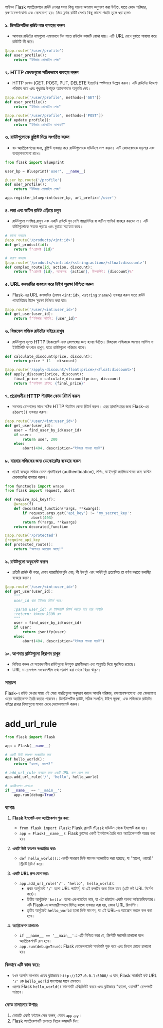 পাইথন Flask অ্যাপ্লিকেশনে রাউট লেখার সময় কিছু ভালো অভ্যাস অনুসরণ করা উচিত, যাতে কোড পরিষ্কার, রক্ষণাবেক্ষণযোগ্য এবং স্কেলযোগ্য হয়। নিচে ফ্লাস্ক রাউট লেখার কিছু ভালো পদ্ধতি তুলে ধরা হলো:

### ১. **ডিসক্রিপটিভ রাউট নাম ব্যবহার করুন**

- আপনার রাউটের নামগুলো এমনভাবে দিন যাতে রাউটের কাজটি বোঝা যায়। এটি URL দেখে বুঝতে সাহায্য করে রাউটটি কী করে।
```python
@app.route('/user/profile')
def user_profile():
    return "ইউজার প্রোফাইল পেজ"
```

### ২. **HTTP মেথডগুলো সঠিকভাবে ব্যবহার করুন**

- HTTP মেথড (GET, POST, PUT, DELETE ইত্যাদি) স্পষ্টভাবে উল্লেখ করুন। এটি রাউটের উদ্দেশ্য পরিষ্কার করে এবং শুধুমাত্র উপযুক্ত অ্যাকশনকে অনুমতি দেয়।

```python
@app.route('/user/profile', methods=['GET'])
def user_profile():
    return "ইউজার প্রোফাইল পেজ"

@app.route('/user/profile', methods=['POST'])
def update_profile():
    return "ইউজার প্রোফাইল আপডেট"

```

### ৩. **রাউটগুলোকে ব্লুপ্রিন্ট দিয়ে সংগঠিত করুন**

- বড় অ্যাপ্লিকেশনের জন্য, ব্লুপ্রিন্ট ব্যবহার করে রাউটগুলোকে মডিউলে ভাগ করুন। এটি কোডবেসকে মডুলার এবং ব্যবস্থাপনাযোগ্য রাখে।

```python
from flask import Blueprint

user_bp = Blueprint('user', __name__)

@user_bp.route('/profile')
def user_profile():
    return "ইউজার প্রোফাইল পেজ"

app.register_blueprint(user_bp, url_prefix='/user')

```

### ৪. **লম্বা এবং জটিল রাউট এড়িয়ে চলুন**

- রাউটগুলো সংক্ষিপ্ত রাখুন এবং একটি রাউটে খুব বেশি প্যারামিটার বা জটিল প্যাটার্ন ব্যবহার করবেন না। এটি রাউটগুলোকে সহজে পড়তে এবং বুঝতে সহায়তা করে।

```python
# ভালো অভ্যাস
@app.route('/products/<int:id>')
def get_product(id):
    return f"প্রোডাক্ট {id}"

# খারাপ অভ্যাস
@app.route('/products/<int:id>/<string:action>/<float:discount>')
def complex_route(id, action, discount):
    return f"প্রোডাক্ট {id}, অ্যাকশন: {action}, ডিসকাউন্ট: {discount}%"

```

### ৫. **URL কনভার্টার ব্যবহার করে টাইপ সুরক্ষা নিশ্চিত করুন**

- Flask-এর URL কনভার্টার (যেমন `<int:id>`, `<string:name>`) ব্যবহার করুন যাতে রাউট প্যারামিটারে টাইপ সুরক্ষা নিশ্চিত করা যায়।

```python
@app.route('/user/<int:user_id>')
def get_user(user_id):
    return f"ইউজার আইডি: {user_id}"
```

### ৬. **বিজনেস লজিক রাউটের বাইরে রাখুন**

- রাউটগুলো মূলত HTTP রিকোয়েস্ট এবং রেসপন্সের জন্য হওয়া উচিত। বিজনেস লজিককে আলাদা সার্ভিস বা ইউটিলিটি ফাংশনে রাখুন, যাতে রাউটগুলো পরিষ্কার থাকে।

```python 
def calculate_discount(price, discount):
    return price * (1 - discount)

@app.route('/apply-discount/<float:price>/<float:discount>')
def apply_discount(price, discount):
    final_price = calculate_discount(price, discount)
    return f"ফাইনাল প্রাইস: {final_price}"
```

### ৭. **প্রয়োজনীয় HTTP স্ট্যাটাস কোড রিটার্ন করুন**

- সবসময় রেসপন্সের সাথে সঠিক HTTP স্ট্যাটাস কোড রিটার্ন করুন। এরর হ্যান্ডলিংয়ের জন্য Flask-এর `abort()` ব্যবহার করুন।

```python
@app.route('/user/<int:user_id>')
def get_user(user_id):
    user = find_user_by_id(user_id)
    if user:
        return user, 200
    else:
        abort(404, description="ইউজার পাওয়া যায়নি")
```

### ৮. **বারবার লজিকের জন্য ডেকোরেটর ব্যবহার করুন**

- প্রায়ই ব্যবহৃত লজিক যেমন প্রমাণীকরণ (authentication), লগিং, বা ইনপুট ভ্যালিডেশনের জন্য কাস্টম ডেকোরেটর ব্যবহার করুন।

```python
from functools import wraps
from flask import request, abort

def require_api_key(f):
    @wraps(f)
    def decorated_function(*args, **kwargs):
        if request.args.get('api_key') != 'my_secret_key':
            abort(403)
        return f(*args, **kwargs)
    return decorated_function

@app.route('/protected')
@require_api_key
def protected_route():
    return "আপনার অ্যাক্সেস আছে!"

```

### ৯. **রাউটগুলো ডকুমেন্ট করুন**

- প্রতিটি রাউট কী করে, কোন প্যারামিটারগুলি নেয়, কী ইনপুট এবং আউটপুট প্রত্যাশিত তা বর্ণনা করতে ডকস্ট্রিং ব্যবহার করুন।

```python
@app.route('/user/<int:user_id>')
def get_user(user_id):
    """
    user_id দ্বারা ইউজার রিটার্ন করে।

    :param user_id: যে ইউজারটি রিটার্ন করতে হবে তার আইডি
    :return: ইউজারের JSON রূপ
    """
    user = find_user_by_id(user_id)
    if user:
        return jsonify(user)
    else:
        abort(404, description="ইউজার পাওয়া যায়নি")

```


### ১০. **আপনার রাউটগুলো নিরাপদ রাখুন**

- নিশ্চিত করুন যে সংবেদনশীল রাউটগুলো উপযুক্ত প্রমাণীকরণ এবং অনুমতি দিয়ে সুরক্ষিত রয়েছে।
- URL বা রেসপন্সে সংবেদনশীল তথ্য প্রকাশ করা থেকে বিরত থাকুন।

### সারাংশ

Flask-এ রাউট লেখার সময় এই সেরা পদ্ধতিগুলো অনুসরণ করলে আপনি পরিষ্কার, রক্ষণাবেক্ষণযোগ্য এবং স্কেলযোগ্য ওয়েব অ্যাপ্লিকেশন তৈরি করতে পারবেন।  ডিসক্রিপটিভ রাউট, সঠিক সংগঠন, টাইপ সুরক্ষা, এবং লজিককে রাউটের বাইরে রাখার বিষয়গুলো মাথায় রেখে ডেভেলপমেন্ট করুন।

# add_url_rule
```python 
from flask import Flask

app = Flask(__name__)

# একটি ভিউ ফাংশন সংজ্ঞায়িত করা
def hello_world():
    return "হ্যালো, ওয়ার্ল্ড!"

# add_url_rule ব্যবহার করে একটি URL রুল যোগ করা
app.add_url_rule('/', 'hello', hello_world)

# অ্যাপ্লিকেশন চালানো
if __name__ == '__main__':
    app.run(debug=True)

```

### ব্যাখ্যা:

1. **Flask ইমপোর্ট এবং অ্যাপ্লিকেশন শুরু করা:**
    
    - `from flask import Flask`: Flask ক্লাসটি `flask` মডিউল থেকে ইমপোর্ট করা হয়।
    - `app = Flask(__name__)`: Flask ক্লাসের একটি ইনস্ট্যান্স তৈরি করে অ্যাপ্লিকেশনটি আরম্ভ করা হয়।
2. **একটি ভিউ ফাংশন সংজ্ঞায়িত করা:**
    
    - `def hello_world():`: একটি সাধারণ ভিউ ফাংশন সংজ্ঞায়িত করা হয়েছে, যা "হ্যালো, ওয়ার্ল্ড!" স্ট্রিংটি রিটার্ন করে।
3. **একটি URL রুল যোগ করা:**
    
    - `app.add_url_rule('/', 'hello', hello_world)`:
        - প্রথম আর্গুমেন্ট `'/'` হলো URL প্যাটার্ন, যা এই রুলটির জন্য মিলে যাবে (এটি রুট URL নির্দেশ করে)।
        - দ্বিতীয় আর্গুমেন্ট `'hello'` হলো এন্ডপয়েন্টের নাম, যা এই রাউটের একটি অনন্য আইডেন্টিফায়ার। এটি Flask-এ অভ্যন্তরীণভাবে বিভিন্ন কাজে ব্যবহার করা হয়, যেমন URL রিভার্সিং।
        - তৃতীয় আর্গুমেন্ট `hello_world` হলো ভিউ ফাংশন, যা এই URL-এ অ্যাক্সেস করলে কল করা হবে।
4. **অ্যাপ্লিকেশন চালানো:**
    
    - `if __name__ == '__main__':`: এটি নিশ্চিত করে যে, স্ক্রিপ্টটি সরাসরি চালানো হলে অ্যাপ্লিকেশনটি রান হবে।
    - `app.run(debug=True)`: Flask ডেভেলপমেন্ট সার্ভারটি শুরু করে এবং ডিবাগ মোডে চালানো হয়।

### কিভাবে এটি কাজ করে:

- যখন আপনি আপনার ওয়েব ব্রাউজারে `http://127.0.0.1:5000/` এ যান, Flask সার্ভারটি রুট URL `'/'` কে `hello_world` ফাংশনের সাথে মেলাবে।
- এরপর Flask `hello_world()` ফাংশনটি এক্সিকিউট করবে এবং ব্রাউজারে "হ্যালো, ওয়ার্ল্ড!" রেসপন্সটি পাঠাবে।

### কোড চালানোর উপায়:

1. কোডটি একটি ফাইলে সেভ করুন, যেমন `app.py`।
2. Flask অ্যাপ্লিকেশনটি চালাতে নিচের কমান্ডটি দিন: